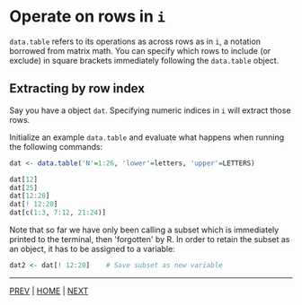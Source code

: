 # Operate on rows in `i` 

`data.table` refers to its operations as across rows as in `i`, a
notation borrowed from matrix math. You can specify which rows to
include (or exclude) in square brackets immediately following the
`data.table` object. 


## Extracting by row index
Say you have a object `dat`. Specifying numeric indices in `i` will
extract those rows.

Initialize an example `data.table` and evaluate what happens when
running the following commands:
```R
dat <- data.table('N'=1:26, 'lower'=letters, 'upper'=LETTERS)

dat[12]
dat[25]
dat[12:20]
dat[! 12:20]
dat[c(1:3, 7:12, 21:24)]
```

Note that so far we have only been calling a subset which is immediately
printed to the terminal, then 'forgotten' by R. In order to retain the
subset as an object, it has to be assigned to a variable:

```R
dat2 <- dat[! 12:20]    # Save subset as new variable
```



---

[PREV](README.md) | [HOME](/README.md) | [NEXT](B.md)

[^1]: And columns as in `j`, also equivalent to matrix notation.